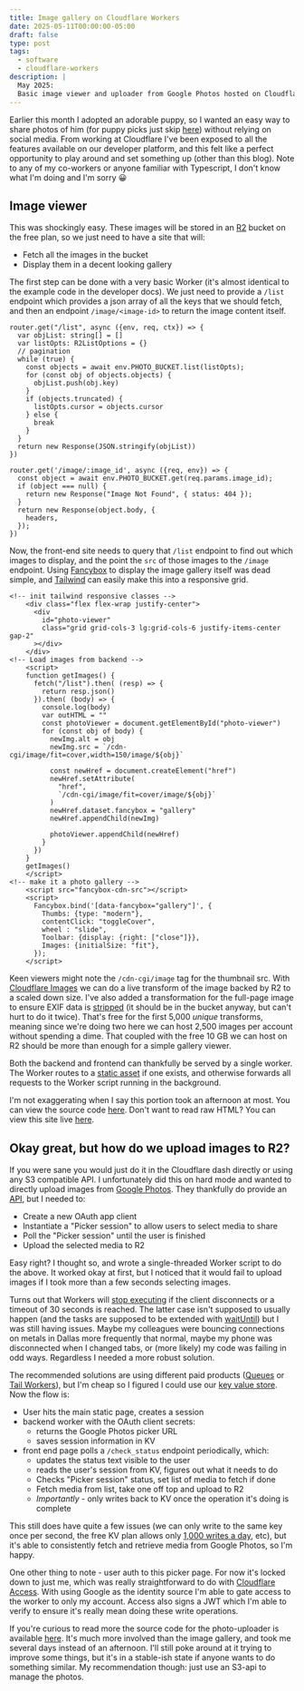 ```yaml
---
title: Image gallery on Cloudflare Workers
date: 2025-05-11T00:00:00-05:00
draft: false
type: post
tags:
  - software
  - cloudflare-workers
description: |
  May 2025:
  Basic image viewer and uploader from Google Photos hosted on Cloudflare Workers
---
```


Earlier this month I adopted an adorable puppy, so I wanted an easy way to share
photos of him (for puppy picks just skip [here][Luca]) without relying on social
media. From working at Cloudflare I've been exposed to all the features
available on our developer platform, and this felt like a perfect opportunity to
play around and set something up (other than this blog). Note to any of my
co-workers or anyone familiar with Typescript, I don't know what I'm doing and
I'm sorry 😀

## Image viewer

This was shockingly easy. These images will be stored in an [R2] bucket on
the free plan, so we just need to have a site that will:

* Fetch all the images in the bucket
* Display them in a decent looking gallery

The first step can be done with a very basic Worker (it's almost identical to
the example code in the developer docs). We just need to provide a `/list`
endpoint which provides a json array of all the keys that we should fetch, and
then an endpoint `/image/<image-id>` to return the image content itself.

```
router.get("/list", async ({env, req, ctx}) => {
  var objList: string[] = []
  var listOpts: R2ListOptions = {}
  // pagination
  while (true) {
    const objects = await env.PHOTO_BUCKET.list(listOpts);
    for (const obj of objects.objects) {
      objList.push(obj.key)
    }
    if (objects.truncated) {
      listOpts.cursor = objects.cursor
    } else {
      break
    }
  }
  return new Response(JSON.stringify(objList))
})

router.get('/image/:image_id', async ({req, env}) => {
  const object = await env.PHOTO_BUCKET.get(req.params.image_id);
  if (object === null) {
    return new Response("Image Not Found", { status: 404 });
  }
  return new Response(object.body, {
    headers,
  });
})
```

Now, the front-end site needs to query that `/list` endpoint to find out which
images to display, and the point the `src` of those images to the `/image`
endpoint. Using [Fancybox] to display the image gallery itself was dead simple,
and [Tailwind] can easily make this into a responsive grid.

```
<!-- init tailwind responsive classes -->
    <div class="flex flex-wrap justify-center">
      <div
        id="photo-viewer"
        class="grid grid-cols-3 lg:grid-cols-6 justify-items-center gap-2"
      ></div>
    </div>
<!-- Load images from backend -->
    <script>
    function getImages() {
      fetch("/list").then( (resp) => {
        return resp.json()
      }).then( (body) => {
        console.log(body)
        var outHTML = ""
        const photoViewer = document.getElementById("photo-viewer")
        for (const obj of body) {
          newImg.alt = obj
          newImg.src = `/cdn-cgi/image/fit=cover,width=150/image/${obj}`

          const newHref = document.createElement("href")
          newHref.setAttribute(
            "href",
            `/cdn-cgi/image/fit=cover/image/${obj}`
          )
          newHref.dataset.fancybox = "gallery"
          newHref.appendChild(newImg)

          photoViewer.appendChild(newHref)
        }
      })
    }
    getImages()
    </script>
<!-- make it a photo gallery -->
    <script src="fancybox-cdn-src"></script>
    <script>
      Fancybox.bind('[data-fancybox="gallery"]', {
        Thumbs: {type: "modern"},
        contentClick: "toggleCover",
        wheel : "slide",
        Toolbar: {display: {right: ["close"]}},
        Images: {initialSize: "fit"},
      });    
    </script>
```

Keen viewers might note the `/cdn-cgi/image` tag for the thumbnail src. With
[Cloudflare Images][Images] we can do a live transform of the image backed by R2
to a scaled down size. I've also added a transformation for the full-page image
to ensure EXIF data is [stripped][images-strip] (it should be in the bucket
anyway, but can't hurt to do it twice). That's free for the first 5,000 *unique*
transforms, meaning since we're doing two here we can host 2,500 images per
account without spending a dime. That coupled with the free 10 GB we can host on
R2 should be more than enough for a simple gallery viewer.

Both the backend and frontend can thankfully be served by a single worker. The
Worker routes to a [static asset][Assets] if one exists, and otherwise forwards
all requests to the Worker script running in the background.

I'm not exaggerating when I say this portion took an afternoon at most. You can
view the source code [here][gallery-code]. Don't want to read raw HTML? You can
view this site live [here][Luca].

## Okay great, but how do we upload images to R2?

If you were sane you would just do it in the Cloudflare dash directly or using
any S3 compatible API. I unfortunately did this on hard mode and wanted to
directly upload images from [Google Photos][GPhotos]. They thankfully do provide
an [API][GPhotos api docs], but I needed to:

* Create a new OAuth app client
* Instantiate a "Picker session" to allow users to select media to share
* Poll the "Picker session" until the user is finished
* Upload the selected media to R2

Easy right? I thought so, and wrote a single-threaded Worker script to do the
above. It worked okay at first, but I noticed that it would fail to upload
images if I took more than a few seconds selecting images.

Turns out that Workers will [stop executing][Duration] if the client disconnects
or a timeout of 30 seconds is reached. The latter case isn't supposed to usually
happen (and the tasks are supposed to be extended with [waitUntil]) but I was
still having issues. Maybe my colleagues were bouncing connections on metals in
Dallas more frequently that normal, maybe my phone was disconnected when I
changed tabs, or (more likely) my code was failing in odd ways.  Regardless I
needed a more robust solution.

The recommended solutions are using different paid products ([Queues] or [Tail
Workers]), but I'm cheap so I figured I could use our [key value store][KV]. Now
the flow is:

* User hits the main static page, creates a session
* backend worker with the OAuth client secrets:
    * returns the Google Photos picker URL
    * saves session information in KV
* front end page polls a `/check_status` endpoint periodically, which:
    * updates the status text visible to the user
    * reads the user's session from KV, figures out what it needs to do
    * Checks "Picker session" status, set list of media to fetch if done
    * Fetch media from list, take one off top and upload to R2
    * *Importantly* - only writes back to KV once the operation it's doing is
      complete

This still does have quite a few issues (we can only write to the same key once
per second, the free KV plan allows only [1,000 writes a day][kv-limits], etc),
but it's able to consistently fetch and retrieve media from Google Photos, so
I'm happy.

One other thing to note - user auth to this picker page. For now it's locked
down to just me, which was really straightforward to do with [Cloudflare
Access][Access]. With using Google as the identity source I'm able to gate
access to the worker to only my account. Access also signs a JWT which I'm able
to verify to ensure it's really mean doing these write operations.

If you're curious to read more the source code for the photo-uploader is
available [here][picker-code]. It's much more involved than the image gallery,
and took me several days instead of an afternoon. I'll still poke around at it
trying to improve some things, but it's in a stable-ish state if anyone wants to
do something similar. My recommendation though: just use an S3-api to manage the
photos.

[R2]: https://developers.cloudflare.com/r2/
[Fancybox]: https://fancyapps.com/fancybox/
[Tailwind]: https://tailwindcss.com/
[Images]: https://developers.cloudflare.com/images/
[Luca]: https://luca.josephvoss.com
[GPhotos]: https://photos.google.com
[GPhotos api docs]: https://developers.google.com/photos/picker/reference/rest
[Duration]: https://developers.cloudflare.com/workers/platform/limits/#duration
[Queues]: https://developers.cloudflare.com/queues/
[Tail Workers]: https://developers.cloudflare.com/workers/observability/logs/tail-workers/
[KV]: https://developers.cloudflare.com/kv/
[gallery-code]: https://github.com/josephvoss/photo-gallery-worker
[Assets]: https://developers.cloudflare.com/workers/static-assets/
[waitUntil]: https://developers.cloudflare.com/workers/runtime-apis/context/#waituntil
[kv-limits]: https://developers.cloudflare.com/kv/platform/limits/
[Access]: https://developers.cloudflare.com/cloudflare-one/identity/
[images-strip]: https://developers.cloudflare.com/images/transform-images/transform-via-workers/#metadata
[picker-code]: https://github.com/josephvoss/cf-images-google-photos
